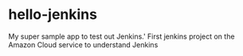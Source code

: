 hello-jenkins
=============

My super sample app to test out Jenkins.'
First jenkins project on the Amazon Cloud service to understand Jenkins
